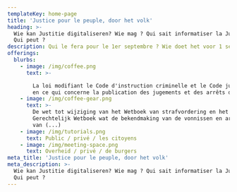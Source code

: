 ```yaml
---
templateKey: home-page
title: 'Justice pour le peuple, door het volk'
heading: >-
  Wie kan Justitie digitaliseren? Wie mag ? Qui sait informatiser la Justice ?
  Qui peut ?
description: Qui le fera pour le 1er septembre ? Wie doet het voor 1 september ?
offerings:
  blurbs:
    - image: /img/coffee.png
      text: >-

        La loi modifiant le Code d'instruction criminelle et le Code judiciaire
        en ce qui concerne la publication des jugements et des arrêts du (...)
    - image: /img/coffee-gear.png
      text: >-
        De wet tot wijziging van het Wetboek van strafvordering en het
        Gerechtelijk Wetboek wat de bekendmaking van de vonnissen en arresten
        van (...)
    - image: /img/tutorials.png
      text: Public / privé / les citoyens
    - image: /img/meeting-space.png
      text: Overheid / privé / de burgers
meta_title: 'Justice pour le peuple, door het volk'
meta_description: >-
  Wie kan Justitie digitaliseren? Wie mag ? Qui sait informatiser la Justice ?
  Qui peut ?
---
```

